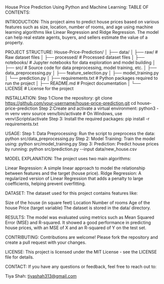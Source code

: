 House Price Prediction Using Python and Machine Learning:
TABLE OF CONTENTS:

INTRODUCTION:
This project aims to predict house prices based on various features such as size, location, number of rooms, and age using machine learning algorithms like Linear Regression and Ridge Regression. The model can help real estate agents, buyers, and sellers estimate the value of a property.

PROJECT STRUCTURE:
House-Price-Prediction/
│
├── data/
│   ├── raw/          # Raw dataset files
│   ├── processed/    # Processed dataset files
│
├── notebooks/        # Jupyter notebooks for data exploration and model building
│
├── src/              # Source code for data preprocessing, model training, etc.
│   ├── data_preprocessing.py
│   ├── feature_selection.py
│   ├── model_training.py
│   └── prediction.py
│
├── requirements.txt  # Python packages required to run the project
│
├── README.md         # Project documentation
│
└── LICENSE           # License for the project


INSTALLATION:
Step 1:Clone the repository:
git clone https://github.com/your-username/house-price-prediction.git
cd house-price-prediction
Step 2:Create and activate a virtual environment:
python3 -m venv venv
source venv/bin/activate  # On Windows, use venv\Scripts\activate
Step 3: Install the required packages:
pip install -r requirements.txt

USAGE:
Step 1: Data Preprocessing: Run the script to preprocess the data:
python src/data_preprocessing.py
Step 2: Model Training: Train the model using:
python src/model_training.py
Step 3: Prediction: Predict house prices by running:
python src/prediction.py --input data/new_house.csv

MODEL EXPLANATION:
The project uses two main algorithms:

Linear Regression: A simple linear approach to model the relationship between features and the target (house price).
Ridge Regression: A regularized version of Linear Regression that adds a penalty to large coefficients, helping prevent overfitting.

DATASET:
The dataset used for this project contains features like:

Size of the house (in square feet)
Location
Number of rooms
Age of the house
Price (target variable)
The dataset is stored in the data/ directory.

RESULTS:
The model was evaluated using metrics such as Mean Squared Error (MSE) and R-squared. It showed a good performance in predicting house prices, with an MSE of X and an R-squared of Y on the test set.

CONTRIBUTING:
Contributions are welcome! Please fork the repository and create a pull request with your changes.

LICENSE:
This project is licensed under the MIT License - see the LICENSE file for details.

CONTACT:
If you have any questions or feedback, feel free to reach out to:

Tiya Shah: tiyashah313@gmail.com
